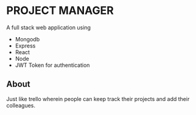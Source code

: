 # PROJECT MANAGER

A full stack web application using
  - Mongodb 
  - Express 
  - React 
  - Node 
  - JWT Token for authentication 

## About

Just like trello wherein people can keep track their projects and add their colleagues.


